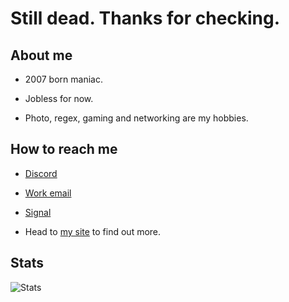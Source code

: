 # Still dead. Thanks for checking.

## About me

- 2007 born maniac.

- Jobless for now.

- Photo, regex, gaming and networking are my hobbies.

## How to reach me

- [Discord](https://discordapp.com/users/717255311060238387)

- [Work email](mailto:andy@aervnu.moe)

- [Signal](https://signal.me/#eu/GzuQlUo5hWHjbngK7sIXAjiHMRavHLgoLA-K11mlXCSzI7DSszlI1ZbGpi8_suMp)

- Head to [my site](https://aervnu.moe) to find out more.

## Stats
![Stats](https://github-readme-stats.vercel.app/api?username=aervnu&show_icons=true&theme=tokyonight&show=reviews,discussions_started,discussions_answered,prs_merged,prs_merged_percentage)
